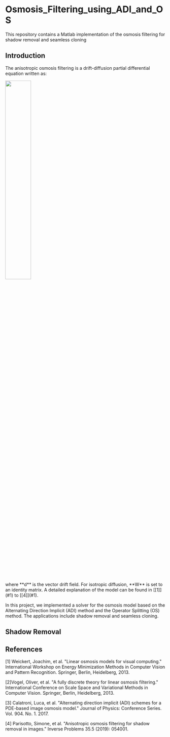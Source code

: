 # Osmosis_Filtering_using_ADI_and_OS
This repository contains a Matlab implementation of the osmosis filtering for shadow removal and seamless cloning

## Introduction

The anisotropic osmosis filtering is a drift-diffusion partial differential equation written as:
<p align="left">
  <img width="40%" height="40%" src="https://github.com/b03901165Shih/Osmosis_Filtering_using_ADI_and_OS/blob/master/graph/ansi_osmosis.png" />
</p>
where **d** is the vector drift field. For isotropic diffusion, **W** is set to an identity matrix. A detailed explanation of the model can be found in [[1]](#1) to [[4]](#1).

In this project, we implemented a solver for the osmosis model based on the Alternating Direction Implicit (ADI) method and the Operator Splitting (OS) method. The applications include shadow removal and seamless cloning. 

## Shadow Removal






## References
<a id="1">[1]</a> Weickert, Joachim, et al. "Linear osmosis models for visual computing." International Workshop on Energy Minimization Methods in Computer Vision and Pattern Recognition. Springer, Berlin, Heidelberg, 2013.

<a id="2">[2]</a>Vogel, Oliver, et al. "A fully discrete theory for linear osmosis filtering." International Conference on Scale Space and Variational Methods in Computer Vision. Springer, Berlin, Heidelberg, 2013.

<a id="3">[3]</a> Calatroni, Luca, et al. "Alternating direction implicit (ADI) schemes for a PDE-based image osmosis model." Journal of Physics: Conference Series. Vol. 904. No. 1. 2017.

<a id="4">[4]</a> Parisotto, Simone, et al. "Anisotropic osmosis filtering for shadow removal in images." Inverse Problems 35.5 (2019): 054001.

